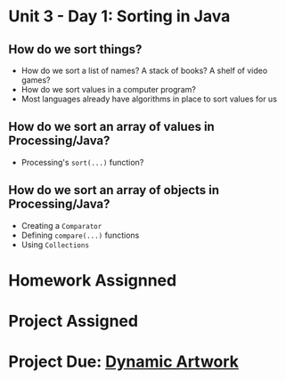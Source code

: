 # Unit 3 - Day 1: Sorting in Java

## How do we sort things?
  * How do we sort a list of names? A stack of books? A shelf of video games?
  * How do we sort values in a computer program?
  * Most languages already have algorithms in place to sort values for us

## How do we sort an array of values in Processing/Java?
  * Processing's `sort(...)` function?

## How do we sort an array of objects in Processing/Java?
  * Creating a `Comparator`
  * Defining `compare(...)` functions
  * Using `Collections`

# Homework Assignned

# Project Assigned

# Project Due: [Dynamic Artwork](https://github.com/blwatkins/Data-Structures-From-A-New-Perspective/blob/master/2_AlgorithmAnalysis/project.md)
